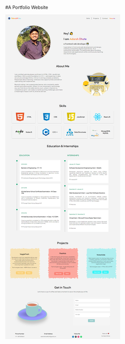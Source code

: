 #A Portfolio Website

![My Portfolio](https://github.com/adarsh-206/adarshfolio/blob/main/portfolio.png)
